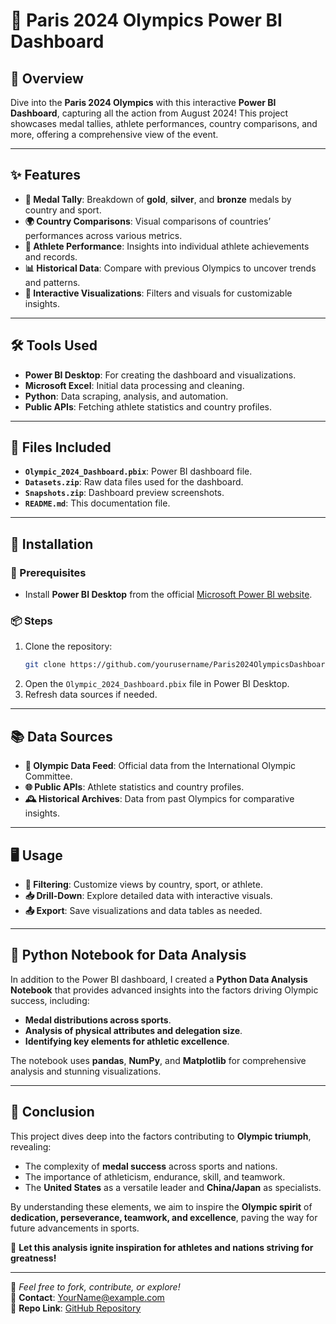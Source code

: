 # 🏅 Paris 2024 Olympics Power BI Dashboard  

## 📖 **Overview**  
Dive into the **Paris 2024 Olympics** with this interactive **Power BI Dashboard**, capturing all the action from August 2024! This project showcases medal tallies, athlete performances, country comparisons, and more, offering a comprehensive view of the event.  

---

## ✨ **Features**  
- **🥇 Medal Tally**: Breakdown of **gold**, **silver**, and **bronze** medals by country and sport.
- **🌍 Country Comparisons**: Visual comparisons of countries’ performances across various metrics.  
- **🏃 Athlete Performance**: Insights into individual athlete achievements and records.  
- **📊 Historical Data**: Compare with previous Olympics to uncover trends and patterns.  
- **🎨 Interactive Visualizations**: Filters and visuals for customizable insights.  

---

## 🛠️ **Tools Used**  
- **Power BI Desktop**: For creating the dashboard and visualizations.  
- **Microsoft Excel**: Initial data processing and cleaning.  
- **Python**: Data scraping, analysis, and automation.  
- **Public APIs**: Fetching athlete statistics and country profiles.  

---

## 📂 **Files Included**  
- **`Olympic_2024_Dashboard.pbix`**: Power BI dashboard file.  
- **`Datasets.zip`**: Raw data files used for the dashboard.  
- **`Snapshots.zip`**: Dashboard preview screenshots.  
- **`README.md`**: This documentation file.  

---

## 🚀 **Installation**  

### **🔑 Prerequisites**  
- Install **Power BI Desktop** from the official [Microsoft Power BI website](https://powerbi.microsoft.com/).  

### **📦 Steps**  
1. Clone the repository:  
   ```bash  
   git clone https://github.com/yourusername/Paris2024OlympicsDashboard.git  
   ```  
2. Open the `Olympic_2024_Dashboard.pbix` file in Power BI Desktop.  
3. Refresh data sources if needed.  

---

## 📚 **Data Sources**  
- **📡 Olympic Data Feed**: Official data from the International Olympic Committee.  
- **🌐 Public APIs**: Athlete statistics and country profiles.  
- **🕰️ Historical Archives**: Data from past Olympics for comparative insights.  

---

## 🖥️ **Usage**  
- **🔎 Filtering**: Customize views by country, sport, or athlete.  
- **📥 Drill-Down**: Explore detailed data with interactive visuals.  
- **📤 Export**: Save visualizations and data tables as needed.  

---

## 🐍 **Python Notebook for Data Analysis**  
In addition to the Power BI dashboard, I created a **Python Data Analysis Notebook** that provides advanced insights into the factors driving Olympic success, including:  
- **Medal distributions across sports**.  
- **Analysis of physical attributes and delegation size**.  
- **Identifying key elements for athletic excellence**.  

The notebook uses **pandas**, **NumPy**, and **Matplotlib** for comprehensive analysis and stunning visualizations.  

---

## 🏁 **Conclusion**  
This project dives deep into the factors contributing to **Olympic triumph**, revealing:  
- The complexity of **medal success** across sports and nations.  
- The importance of athleticism, endurance, skill, and teamwork.  
- The **United States** as a versatile leader and **China/Japan** as specialists.  

By understanding these elements, we aim to inspire the **Olympic spirit** of **dedication, perseverance, teamwork, and excellence**, paving the way for future advancements in sports.  

🎯 **Let this analysis ignite inspiration for athletes and nations striving for greatness!**  

---  

🌟 _Feel free to fork, contribute, or explore!_  
📧 **Contact**: YourName@example.com  
📂 **Repo Link**: [GitHub Repository](https://github.com/yourusername/Paris2024OlympicsDashboard)  
